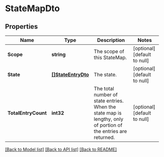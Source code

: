 # StateMapDto

## Properties
Name | Type | Description | Notes
------------ | ------------- | ------------- | -------------
**Scope** | **string** | The scope of this StateMap. | [optional] [default to null]
**State** | [**[]StateEntryDto**](StateEntryDTO.md) | The state. | [optional] [default to null]
**TotalEntryCount** | **int32** | The total number of state entries. When the state map is lengthy, only of portion of the entries are returned. | [optional] [default to null]

[[Back to Model list]](../README.md#documentation-for-models) [[Back to API list]](../README.md#documentation-for-api-endpoints) [[Back to README]](../README.md)


